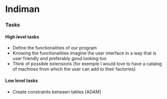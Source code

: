 # Indiman

### Tasks
#### High level tasks
 - Define the functionalities of our program
 - Knowing the functionalities imagine the user interface in a way that is user friendly and preferably good looking too
 - Think of possible extensions (for exemple I would love to have a catalog of machines from which the user can add to their factories)
 #### Low level tasks
 - Create constraints between tables [ADAM]

